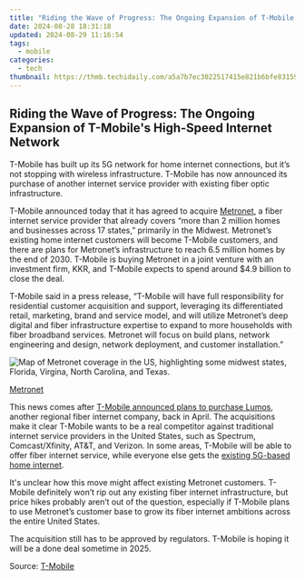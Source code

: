 ```yaml
---
title: "Riding the Wave of Progress: The Ongoing Expansion of T-Mobile's High-Speed Internet Network"
date: 2024-08-28 18:31:18
updated: 2024-08-29 11:16:54
tags:
  - mobile
categories:
  - tech
thumbnail: https://thmb.techidaily.com/a5a7b7ec3022517415e821b6bfe83159465cabea96e97b208c8652bd209d1315.jpg
---
```


## Riding the Wave of Progress: The Ongoing Expansion of T-Mobile's High-Speed Internet Network

T-Mobile has built up its 5G network for home internet connections, but it’s not stopping with wireless infrastructure. T-Mobile has now announced its purchase of another internet service provider with existing fiber optic infrastructure.

 T-Mobile announced today that it has agreed to acquire [Metronet](https://www.metronet.com/), a fiber internet service provider that already covers “more than 2 million homes and businesses across 17 states,” primarily in the Midwest. Metronet’s existing home internet customers will become T-Mobile customers, and there are plans for Metronet’s infrastructure to reach 6.5 million homes by the end of 2030\. T-Mobile is buying Metronet in a joint venture with an investment firm, KKR, and T-Mobile expects to spend around $4.9 billion to close the deal.

 T-Mobile said in a press release, “T-Mobile will have full responsibility for residential customer acquisition and support, leveraging its differentiated retail, marketing, brand and service model, and will utilize Metronet’s deep digital and fiber infrastructure expertise to expand to more households with fiber broadband services. Metronet will focus on build plans, network engineering and design, network deployment, and customer installation.”

![Map of Metronet coverage in the US, highlighting some midwest states, Florida, Virgina, North Carolina, and Texas.](https://static1.howtogeekimages.com/wordpress/wp-content/uploads/2024/07/metronet-coverage-availability-map-june-2024.jpeg) 

[Metronet](https://www.metronet.com/check-availability)

 This news comes after [T-Mobile announced plans to purchase Lumos](https://extra-resources.techidaily.com/2024-approved-pinnacle-studio-25-review/), another regional fiber internet company, back in April. The acquisitions make it clear T-Mobile wants to be a real competitor against traditional internet service providers in the United States, such as Spectrum, Comcast/Xfinity, AT&T, and Verizon. In some areas, T-Mobile will be able to offer fiber internet service, while everyone else gets the [existing 5G-based home internet](https://facebook-video-content.techidaily.com/efficiency-in-advertising-post-facebook-algorithm-overhaul/).

 It's unclear how this move might affect existing Metronet customers. T-Mobile definitely won’t rip out any existing fiber internet infrastructure, but price hikes probably aren’t out of the question, especially if T-Mobile plans to use Metronet’s customer base to grow its fiber internet ambitions across the entire United States.

 The acquisition still has to be approved by regulators. T-Mobile is hoping it will be a done deal sometime in 2025.

 Source: [T-Mobile](https://www.businesswire.com/news/home/20240721534140/en/T-Mobile-and-KKR-Announce-Joint-Venture-to-Acquire-Metronet-and-Offer-Leading-Fiber-Solution-to-More-U.S.-Consumers/)

<ins class="adsbygoogle"
     style="display:block"
     data-ad-format="autorelaxed"
     data-ad-client="ca-pub-7571918770474297"
     data-ad-slot="1223367746"></ins>



<ins class="adsbygoogle"
     style="display:block"
     data-ad-client="ca-pub-7571918770474297"
     data-ad-slot="8358498916"
     data-ad-format="auto"
     data-full-width-responsive="true"></ins>
